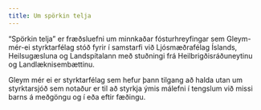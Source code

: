 ```yaml
---
title: Um spörkin telja
---
```


“Spörkin telja” er fræðsluefni um minnkaðar fósturhreyfingar sem Gleym-mér-ei styrktarfélag stóð fyrir í samstarfi við Ljósmæðrafélag Íslands, Heilsugæsluna og Landspítalann með stuðningi frá Heilbrigðisráðuneytinu og Landlæknisembættinu.

Gleym mér ei er styrktarfélag sem hefur þann tilgang að halda utan um styrktarsjóð sem notaður er til að styrkja ýmis málefni í tengslum við missi barns á meðgöngu og í eða eftir fæðingu. 
